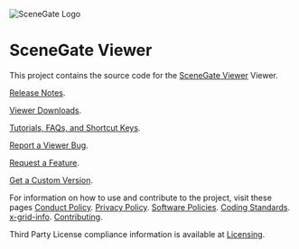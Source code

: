 ![SceneGate Logo](https://bitbucket.org/imadevelopmentteam/scenegate-viewer/raw/f4646dca4b7b226fc0e41ea88b02069febe92927/indra/newview/icons/SceneGate_256.png)

SceneGate Viewer
====================

This project contains the source code for the
[SceneGate Viewer](https://bitbucket.org/account/user/imadevelopmentteam/projects/SG) Viewer.

[Release Notes](http://downloads.infinitemetaverse.org/index.php).

[Viewer Downloads](http://downloads.infinitemetaverse.org/index.php/downloads).

[Tutorials, FAQs, and Shortcut Keys](https://bitbucket.org/imadevelopmentteam/scenegate-viewer/wiki/Home).

[Report a Viewer Bug](https://bitbucket.org/imadevelopmentteam/scenegate-viewer/wiki/Policies%20and%20Procedures:/Report%20a%20Viewer%20Bug).

[Request a Feature](https://bitbucket.org/imadevelopmentteam/scenegate-viewer/wiki/Policies%20and%20Procedures:/Request%20a%20Feature).

[Get a Custom Version](https://bitbucket.org/imadevelopmentteam/scenegate-viewer/wiki/Policies%20and%20Procedures:/Get%20a%20Custom%20Version).


For information on how to use and contribute to the project, visit these pages
[Conduct Policy](https://bitbucket.org/imadevelopmentteam/scenegate-viewer/wiki/Policies%20and%20Procedures:/Our%20Conduct%20Policy).
[Privacy Policy](https://bitbucket.org/imadevelopmentteam/scenegate-viewer/wiki/Policies%20and%20Procedures:/Our%20Privacy%20Policy).
[Software Policies](https://bitbucket.org/imadevelopmentteam/scenegate-viewer/wiki/Policies%20and%20Procedures:/Our%20Software%20Policies).
[Coding Standards](https://bitbucket.org/imadevelopmentteam/scenegate-viewer/wiki/Development%20Resources:/Coding%20Standard).
[x-grid-info](https://bitbucket.org/imadevelopmentteam/scenegate-viewer/wiki/Development%20Resources:/x-grid-info).
[Contributing](https://bitbucket.org/imadevelopmentteam/scenegate-viewer/wiki/Development%20Resources:/Contributing).


Third Party License compliance information is available at
[Licensing](https://wiki.secondlife.com/wiki/Linden_Lab_Official:Second_Life_Viewer_Licensing_Program).

